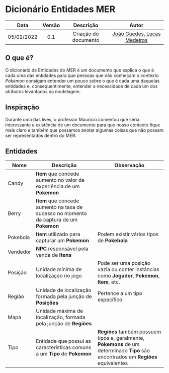 # Dicionário Entidades MER

|    Data    | Versão | Descrição | Autor |
| :---: | :---: | :---: | :---: |
| 05/02/2022 | 0.1 | Criação do documento | [João Guedes](https://github.com/sudjoao), [Lucas Medeiros](https://github.com/medeiroslucas) |


<!-- Explicar o que é o MER -->

## O que é?
O dicionário de Entidades do MER é um documento que explica o que é cada uma das entidades para que pessoas que não conheçam o contexto *Pokémon* consigam entender um pouco sobre o que é cada uma daquelas entidades e, consequentimente, entender a necessidade de cada um dos atributos levantados na modelagem.

## Inspiração
Durante uma das lives, o professor Maurício comentou que seria interessante a existência de um documento para que nosso contexto fique mais claro e também que possamos anotar algumas coisas que não possam ser representados dentro do MER.

## Entidades
| Nome | Descrição  | Observação    |
| ---- | -------    | ---------     |
| Candy | **Item** que concede aumento no valor de experiência de um **Pokemon** | |
| Berry | **Item** que concede aumento na taxa de sucesso no momento da captura de um **Pokemon** | |
| Pokebola | **Item** utilizado para capturar um **Pokemon** | Podem existir vários tipos de **Pokebola** |
| Vendedor | **NPC** responsável pela venda de **Itens** | |
| Posição | Unidade mínima de localização no jogo | Pode ser uma posição vazia ou conter instâncias como **Jogador**, **Pokemon**, **Item**, etc. |
| Região | Unidade de localização formada pela junção de **Posições** | Pertence a um tipo específico |
| Mapa | Unidade máxima de localização, formada pela junção de **Regiões** | |
| Tipo | Entidade que possui as características comuns à um **Tipo** de **Pokemon** | **Regiões** também possuem tipos e, geralmente, **Pokemons** de um determinado **Tipo** são encontrados em **Regiões** equivalentes

